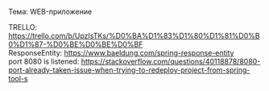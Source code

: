 Тема: WEB-приложение

TRELLO: https://trello.com/b/UpzIsTKs/%D0%BA%D1%83%D1%80%D1%81%D0%B0%D1%87-%D0%BE%D0%BE%D0%BF  
ResponseEntity: https://www.baeldung.com/spring-response-entity  
port 8080 is listened: https://stackoverflow.com/questions/40118878/8080-port-already-taken-issue-when-trying-to-redeploy-project-from-spring-tool-s  
